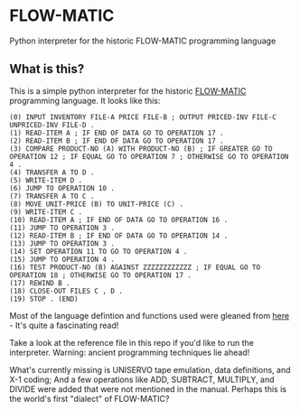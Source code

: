 # FLOW-MATIC
Python interpreter for the historic FLOW-MATIC programming language

## What is this? 

This is a simple python interpreter for the historic [FLOW-MATIC](https://en.wikipedia.org/wiki/FLOW-MATIC) programming language. It looks like this:


```
(0) INPUT INVENTORY FILE-A PRICE FILE-B ; OUTPUT PRICED-INV FILE-C UNPRICED-INV FILE-D .
(1) READ-ITEM A ; IF END OF DATA GO TO OPERATION 17 .
(2) READ-ITEM B ; IF END OF DATA GO TO OPERATION 17 .
(3) COMPARE PRODUCT-NO (A) WITH PRODUCT-NO (B) ; IF GREATER GO TO OPERATION 12 ; IF EQUAL GO TO OPERATION 7 ; OTHERWISE GO TO OPERATION 4 .
(4) TRANSFER A TO D .
(5) WRITE-ITEM D .
(6) JUMP TO OPERATION 10 .
(7) TRANSFER A TO C .
(8) MOVE UNIT-PRICE (B) TO UNIT-PRICE (C) .
(9) WRITE-ITEM C .
(10) READ-ITEM A ; IF END OF DATA GO TO OPERATION 16 .
(11) JUMP TO OPERATION 3 .
(12) READ-ITEM B ; IF END OF DATA GO TO OPERATION 14 .
(13) JUMP TO OPERATION 3 .
(14) SET OPERATION 11 TO GO TO OPERATION 4 .
(15) JUMP TO OPERATION 4 .
(16) TEST PRODUCT-NO (B) AGAINST ZZZZZZZZZZZZ ; IF EQUAL GO TO OPERATION 18 ; OTHERWISE GO TO OPERATION 17 .
(17) REWIND B .
(18) CLOSE-OUT FILES C , D .
(19) STOP . (END)
```

Most of the language defintion and functions used were gleaned from [here](http://www.bitsavers.org/pdf/univac/flow-matic/U1518_FLOW-MATIC_Programming_System_1958.pdf) - It's quite a fascinating read! 

Take a look at the reference file in this repo if you'd like to run the interpreter. Warning: ancient programming techniques lie ahead! 

What's currently missing is UNISERVO tape emulation, data definitions, and X-1 coding; And a few operations like ADD, SUBTRACT, MULTIPLY, and DIVIDE were added that were not mentioned in the manual. Perhaps this is the world's first "dialect" of FLOW-MATIC? 
